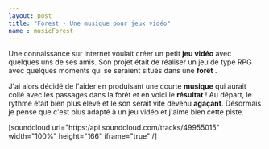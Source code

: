 ```yaml
---
layout: post
title: "Forest - Une musique pour jeux vidéo"
name : musicForest
---
```


Une connaissance sur internet voulait créer un petit **jeu vidéo** avec quelques uns de ses amis. Son projet était de réaliser un jeu de type RPG avec quelques moments qui se seraient situés dans une **forêt** .

J'ai alors décidé de l'aider en produisant une courte **musique** qui aurait collé avec les passages dans la forêt et en voici le **résultat** ! Au départ, le rythme était bien plus élevé et le son serait vite devenu **agaçant**. Désormais je pense que c'est plus adapté à un jeu vidéo et j'aime bien cette piste.

[soundcloud url="https:/api.soundcloud.com/tracks/49955015" width="100%" height="166" iframe="true" /]
